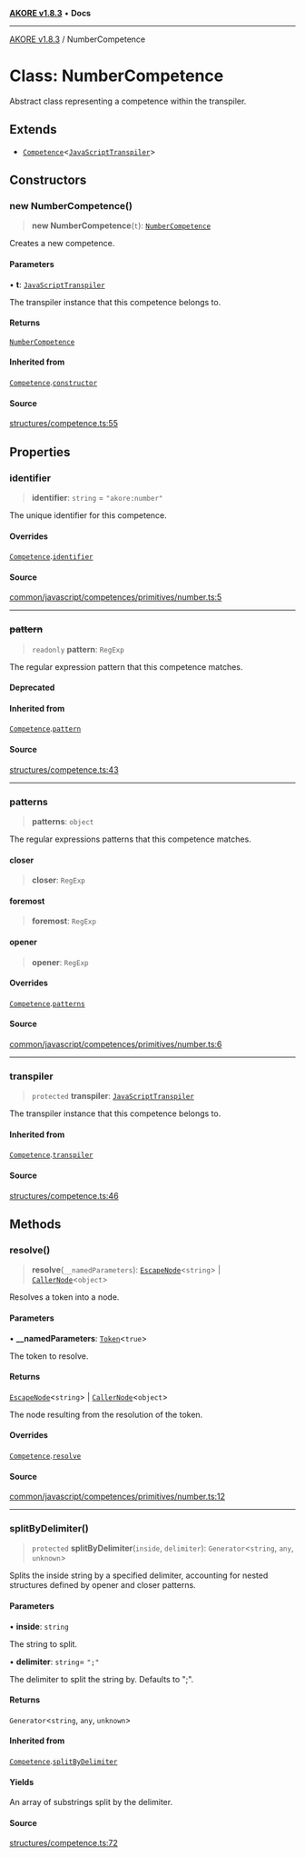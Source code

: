 [**AKORE v1.8.3**](../README.md) • **Docs**

***

[AKORE v1.8.3](../globals.md) / NumberCompetence

# Class: NumberCompetence

Abstract class representing a competence within the transpiler.

## Extends

- [`Competence`](Competence.md)\<[`JavaScriptTranspiler`](JavaScriptTranspiler.md)\>

## Constructors

### new NumberCompetence()

> **new NumberCompetence**(`t`): [`NumberCompetence`](NumberCompetence.md)

Creates a new competence.

#### Parameters

• **t**: [`JavaScriptTranspiler`](JavaScriptTranspiler.md)

The transpiler instance that this competence belongs to.

#### Returns

[`NumberCompetence`](NumberCompetence.md)

#### Inherited from

[`Competence`](Competence.md).[`constructor`](Competence.md#constructors)

#### Source

[structures/competence.ts:55](https://github.com/Pavez7274/akore//blob/9379e12b9c8fd6ab82cc6e06af5ef6733f206841/src/structures/competence.ts#L55)

## Properties

### identifier

> **identifier**: `string` = `"akore:number"`

The unique identifier for this competence.

#### Overrides

[`Competence`](Competence.md).[`identifier`](Competence.md#identifier)

#### Source

[common/javascript/competences/primitives/number.ts:5](https://github.com/Pavez7274/akore//blob/9379e12b9c8fd6ab82cc6e06af5ef6733f206841/src/common/javascript/competences/primitives/number.ts#L5)

***

### ~~pattern~~

> `readonly` **pattern**: `RegExp`

The regular expression pattern that this competence matches.

#### Deprecated

#### Inherited from

[`Competence`](Competence.md).[`pattern`](Competence.md#pattern)

#### Source

[structures/competence.ts:43](https://github.com/Pavez7274/akore//blob/9379e12b9c8fd6ab82cc6e06af5ef6733f206841/src/structures/competence.ts#L43)

***

### patterns

> **patterns**: `object`

The regular expressions patterns that this competence matches.

#### closer

> **closer**: `RegExp`

#### foremost

> **foremost**: `RegExp`

#### opener

> **opener**: `RegExp`

#### Overrides

[`Competence`](Competence.md).[`patterns`](Competence.md#patterns)

#### Source

[common/javascript/competences/primitives/number.ts:6](https://github.com/Pavez7274/akore//blob/9379e12b9c8fd6ab82cc6e06af5ef6733f206841/src/common/javascript/competences/primitives/number.ts#L6)

***

### transpiler

> `protected` **transpiler**: [`JavaScriptTranspiler`](JavaScriptTranspiler.md)

The transpiler instance that this competence belongs to.

#### Inherited from

[`Competence`](Competence.md).[`transpiler`](Competence.md#transpiler)

#### Source

[structures/competence.ts:46](https://github.com/Pavez7274/akore//blob/9379e12b9c8fd6ab82cc6e06af5ef6733f206841/src/structures/competence.ts#L46)

## Methods

### resolve()

> **resolve**(`__namedParameters`): [`EscapeNode`](EscapeNode.md)\<`string`\> \| [`CallerNode`](CallerNode.md)\<`object`\>

Resolves a token into a node.

#### Parameters

• **\_\_namedParameters**: [`Token`](../interfaces/Token.md)\<`true`\>

The token to resolve.

#### Returns

[`EscapeNode`](EscapeNode.md)\<`string`\> \| [`CallerNode`](CallerNode.md)\<`object`\>

The node resulting from the resolution of the token.

#### Overrides

[`Competence`](Competence.md).[`resolve`](Competence.md#resolve)

#### Source

[common/javascript/competences/primitives/number.ts:12](https://github.com/Pavez7274/akore//blob/9379e12b9c8fd6ab82cc6e06af5ef6733f206841/src/common/javascript/competences/primitives/number.ts#L12)

***

### splitByDelimiter()

> `protected` **splitByDelimiter**(`inside`, `delimiter`): `Generator`\<`string`, `any`, `unknown`\>

Splits the inside string by a specified delimiter, accounting for nested structures defined by opener and closer patterns.

#### Parameters

• **inside**: `string`

The string to split.

• **delimiter**: `string`= `";"`

The delimiter to split the string by. Defaults to ";".

#### Returns

`Generator`\<`string`, `any`, `unknown`\>

#### Inherited from

[`Competence`](Competence.md).[`splitByDelimiter`](Competence.md#splitbydelimiter)

#### Yields

An array of substrings split by the delimiter.

#### Source

[structures/competence.ts:72](https://github.com/Pavez7274/akore//blob/9379e12b9c8fd6ab82cc6e06af5ef6733f206841/src/structures/competence.ts#L72)
